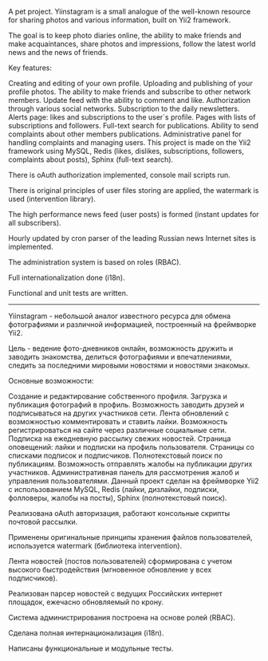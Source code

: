 A pet project.
Yiinstagram is a small analogue of the well-known resource for sharing photos and various information, built on Yii2 framework.

The goal is to keep photo diaries online, the ability to make friends and make acquaintances, share photos and impressions, follow the latest world news and the news of friends.

Key features:

Creating and editing of your own profile.
Uploading and publishing of your profile photos.
The ability to make friends and subscribe to other network members.
Update feed with the ability to comment and like.
Authorization through various social networks.
Subscription to the daily newsletters.
Alerts page: likes and subscriptions to the user`s profile.
Pages with lists of subscriptions and followers.
Full-text search for publications.
Ability to send complaints about other members publications.
Administrative panel for handling complaints and managing users.
This project is made on the Yii2 framework using MySQL, Redis (likes, dislikes, subscriptions, followers, complaints about posts), Sphinx (full-text search).

There is oAuth authorization implemented, console mail scripts run.

There is original principles of user files storing are applied, the watermark is used (intervention library).

The high performance news feed (user posts) is formed (instant updates for all subscribers).

Hourly updated by cron parser of the leading Russian news Internet sites is implemented.

The administration system is based on roles (RBAC).

Full internationalization done (i18n).

Functional and unit tests are written.

-------------------------------------------------------------------------------------------------------------------------------------------

Yiinstagram - небольшой аналог известного ресурса для обмена фотографиями и различной информацией, построенный на фреймворке Yii2.

Цель - ведение фото-дневников онлайн, возможность дружить и заводить знакомства, делиться фотографиями и впечатлениями, следить за последними мировыми новостями и новостями знакомых.

Основные возможности:

Создание и редактирование собственного профиля.
Загрузка и публикация фотографий в профиль.
Возможность заводить друзей и подписываться на других участников сети.
Лента обновлений с возможностью комментировать и ставить лайки.
Возможность регистрироваться на сайте через различные социальные сети.
Подписка на ежедневную рассылку свежих новостей.
Страница оповещений: лайки и подписки на профиль пользователя.
Страницы со списками подписок и подписчиков.
Полнотекстовый поиск по публикациям.
Возможность отправлять жалобы на публикации других участников.
Административная панель для рассмотрения жалоб и управления пользователями.
Данный проект сделан на фреймворке Yii2 с использованием MySQL, Redis (лайки, дизлайки, подписки, фолловеры, жалобы на посты), Sphinx (полнотекстовый поиск).

Реализована oAuth авторизация, работают консольные скрипты почтовой рассылки.

Применены оригинальные принципы хранения файлов пользователей, используется watermark (библиотека intervention).

Лента новостей (постов пользователей) сформирована с учетом высокого быстродействия (мгновенное обновление у всех подписчиков).

Реализован парсер новостей с ведущих Российских интернет площадок, ежечасно обновляемый по крону.

Система администрирования построена на основе ролей (RBAC).

Сделана полная интернационализация (i18n).

Написаны функциональные и модульные тесты.
